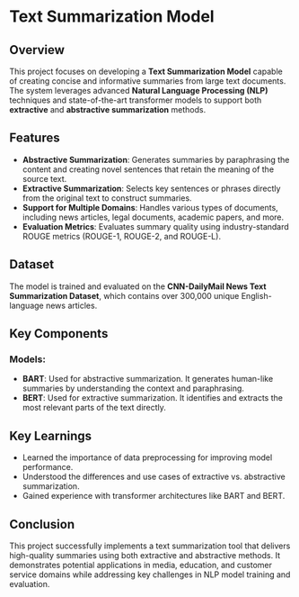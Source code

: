 # Text Summarization Model

## Overview
This project focuses on developing a **Text Summarization Model** capable of creating concise and informative summaries from large text documents. The system leverages advanced **Natural Language Processing (NLP)** techniques and state-of-the-art transformer models to support both **extractive** and **abstractive summarization** methods.

## Features
- **Abstractive Summarization**: Generates summaries by paraphrasing the content and creating novel sentences that retain the meaning of the source text.
- **Extractive Summarization**: Selects key sentences or phrases directly from the original text to construct summaries.
- **Support for Multiple Domains**: Handles various types of documents, including news articles, legal documents, academic papers, and more.
- **Evaluation Metrics**: Evaluates summary quality using industry-standard ROUGE metrics (ROUGE-1, ROUGE-2, and ROUGE-L).

## Dataset
The model is trained and evaluated on the **CNN-DailyMail News Text Summarization Dataset**, which contains over 300,000 unique English-language news articles.

## Key Components
### Models:
- **BART**: Used for abstractive summarization. It generates human-like summaries by understanding the context and paraphrasing.
- **BERT**: Used for extractive summarization. It identifies and extracts the most relevant parts of the text directly.

## Key Learnings
- Learned the importance of data preprocessing for improving model performance.
- Understood the differences and use cases of extractive vs. abstractive summarization.
- Gained experience with transformer architectures like BART and BERT.

## Conclusion
This project successfully implements a text summarization tool that delivers high-quality summaries using both extractive and abstractive methods. It demonstrates potential applications in media, education, and customer service domains while addressing key challenges in NLP model training and evaluation.

